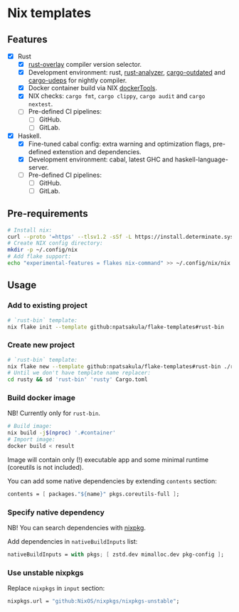 # Nix templates

## Features

- [x] Rust
  - [x] [rust-overlay](https://github.com/oxalica/rust-overlay) compiler version selector.
  - [x] Development environment: rust, [rust-analyzer](https://github.com/rust-lang/rust-analyzer), [cargo-outdated](https://github.com/kbknapp/cargo-outdated) and [cargo-udeps](https://github.com/est31/cargo-udeps) for nightly compiler.
  - [x] Docker container build via NIX [dockerTools](https://ryantm.github.io/nixpkgs/builders/images/dockertools/).
  - [x] NIX checks: `cargo fmt`, `cargo clippy`, `cargo audit` and `cargo nextest`.
  - [ ] Pre-defined CI pipelines:
    - [ ] GitHub.
    - [ ] GitLab.
- [x] Haskell.
  - [x] Fine-tuned cabal config: extra warning and optimization flags, pre-defined extenstion and dependencies.
  - [x] Development environment: cabal, latest GHC and haskell-language-server.
  - [ ] Pre-defined CI pipelines:
    - [ ] GitHub.
    - [ ] GitLab.

## Pre-requirements

```bash
# Install nix:
curl --proto '=https' --tlsv1.2 -sSf -L https://install.determinate.systems/nix | sh -s -- install
# Create NIX config directory:
mkdir -p ~/.config/nix
# Add flake support:
echo "experimental-features = flakes nix-command" >> ~/.config/nix/nix.conf 
```

## Usage

### Add to existing project

```bash
# `rust-bin` template:
nix flake init --template github:npatsakula/flake-templates#rust-bin
```

### Create new project

```bash
# `rust-bin` template:
nix flake new --template github:npatsakula/flake-templates#rust-bin ./rusty
# Until we don't have template name replacer:
cd rusty && sd 'rust-bin' 'rusty' Cargo.toml
```

### Build docker image

NB! Currently only for `rust-bin`.

```bash
# Build image:
nix build -j$(nproc) '.#container'
# Import image:
docker build < result
```

Image will contain only (!) executable app and some minimal runtime (coreutils is
not included).

You can add some native dependencies by extending `contents` section:

```nix
contents = [ packages."${name}" pkgs.coreutils-full ];
```

### Specify native dependency

NB! You can search dependencies with [nixpkg](https://search.nixos.org/packages).

Add dependencies in `nativeBuildInputs` list:

```nix
nativeBuildInputs = with pkgs; [ zstd.dev mimalloc.dev pkg-config ];
```

### Use unstable nixpkgs

Replace `nixpkgs` in `input` section:

```nix
nixpkgs.url = "github:NixOS/nixpkgs/nixpkgs-unstable";
```
